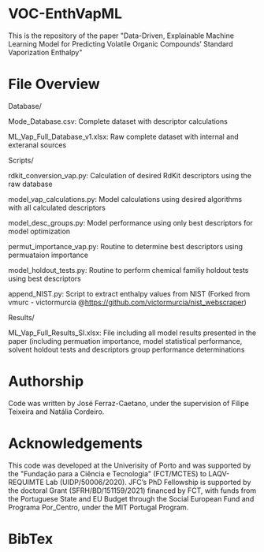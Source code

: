 # VOC-EnthVapML
This is the repository of the paper "Data-Driven, Explainable Machine Learning Model for Predicting Volatile Organic Compounds’ Standard Vaporization Enthalpy"




# File Overview

Database/

Mode_Database.csv: Complete dataset with descriptor calculations

ML_Vap_Full_Database_v1.xlsx: Raw complete dataset with internal and exteranal sources


Scripts/

rdkit_conversion_vap.py: Calculation of desired RdKit descriptors using the raw database

model_vap_calculations.py: Model calculations using desired algorithms with all calculated descriptors

model_desc_groups.py: Model performance using only best descriptors for model optimization

permut_importance_vap.py: Routine to determine best descriptors using permuataion importance

model_holdout_tests.py: Routine to perform chemical familiy holdout tests using best descriptors

append_NIST.py: Script to extract enthalpy values from NIST (Forked from vmurc - victormurcia @https://github.com/victormurcia/nist_webscraper)


Results/

ML_Vap_Full_Results_SI.xlsx: File including all model results presented in the paper (including permuation importance, model statistical performance, solvent holdout tests and descriptors group performance determinations

# Authorship
Code was written by José Ferraz-Caetano, under the supervision of Filipe Teixeira and Natália Cordeiro.

# Acknowledgements
This code was developed at the Univerisity of Porto and was supported by the "Fundação para a Ciência e Tecnologia" (FCT/MCTES) to LAQV-REQUIMTE Lab (UIDP/50006/2020). JFC’s PhD Fellowship is supported by the doctoral Grant (SFRH/BD/151159/2021) financed by FCT, with funds from the Portuguese State and EU Budget through the Social European Fund and Programa Por_Centro, under the MIT Portugal Program.

# BibTex

